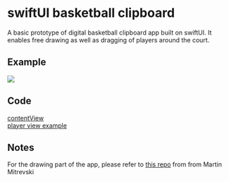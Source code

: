 # swiftUI basketball clipboard
A basic prototype of digital basketball clipboard app built on swiftUI. It enables free drawing as well as dragging of players around the court.

## Example
![](image.GIF)

## Code

[contentView]()  
[player view example](https://github.com/josedv82/swiftUI_basketball_clipboard/blob/master/colom.swift)

## Notes

For the drawing part of the app, please refer to [this repo](https://github.com/martinmitrevski/DrawingPadSwiftUI) from from Martin Mitrevski

